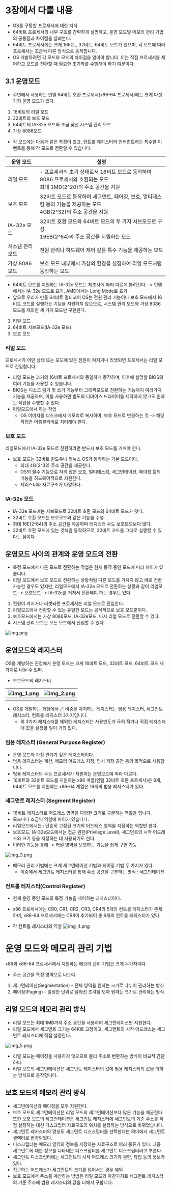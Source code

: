
# 3장에서 다룰 내용
- OS를 구동할 프로세서에 대한 지식
- 64비트 프로세서의 내부 구조를 간략하게 설명하고, 운영 모드별 메모리 관리 기법의 공통점과 차이점을 살펴본다.
- 64비트 프로세서에는 크게 16비트, 32비트, 64비트 모드가 있으며, 각 모드에 따라 프로세서는 조금씩 다른 방식으로 동작합니다.
- OS 개발하려면 각 모드와 모드의 차이점을 알아야 합니다. 이는 직접 프로세서를 제어하고 모드를 전환할 때 필요한 초기화를 수행해야 하기 떄문이다.

## 3.1 운영모드
- 주변에서 사용하는 인텔 64비트 호환 프로세서(x86-64 프로세서)에는 크게 다섯 가지 운영 모드가 있다.

1. 16비트의 리얼 모드
2. 32비트의 보호 모드
3. 64비트의 IA-32e 모드와 조금 낯선 시스템 관리 모드
4. 가상 8086모드

- 각 모드에는 다음과 같은 특징이 있고, 컨트롤 레지스터와 인터럽트라는 특수한 이벤트를 통해 각 모드로 전환할 수 있습니다.

| 운영 모드      | 설명                                                                           |
|------------|------------------------------------------------------------------------------|
| 리얼 모드      | - 프로세서의 초기 상태로서 16비트 모드로 동작하며 8086 프로세서와 호환되는 모드<br/>최대 1MD(2^20)의 주소 공간을 지원 |
| 보호 모드      | 32비트 모드로 동작하며 세그먼트, 페이징, 보호, 멀티태스킹 등의 기능을 제공하는 모드<br/>4GB(2^32)의 주소 공간을 지원   |
| IA-32e 모드  | 32비트 호환 모드와 64비트 모드의 두 가지 서브모드로 구성<br/>16EB(2^64)의 주소 공간을 지원하는 모드            |
| 시스템 관리 모드  | 전원 관리나 하드웨어 제어 같은 특수 기능을 제공하는 모드                                             |
| 가상 8086 모드 | 보호 모드 내부에서 가상의 환경을 설정하여 리얼 모드처럼 동작하는 모드                                      |

- 64비트 모드를 지원하는 IA-32e 모드는 제조사에 따라 다르게 불려진다. -> 인텔에서는 IA-32e 모드로 표기, AMD에서는 Long Mode로 표기
- 앞으로 우리가 만들 64비트 멀티코어 OS는 전원 관리 기능이나 보호 모드에서 16비트 코드를 실행하는 기능을 지원하지 않으므로, 시스템 관리 모드와 가상 8086 모드를 제외한 세 가지 모드만 구현한다.

1. 리얼 모드
2. 64비트 서브모드(IA-32e 모드)
3. 보호 모드

### 리얼 모드
프로세서가 어떤 상태 또는 모드에 있든 전원이 켜지거나 리셋되면 프로세서는 리얼 모드로 진입합니다.
- 리얼 모드는 과거의 16비트 프로세서와 동일하게 동작하며, 이후에 설명할 BIOS의 여러 기능을 사용할 수 있습니다.
- BIOS는 디스크 읽기 및 쓰기 기능부터 그래픽모드로 전환하는 기능까지 여러가지 기능을 제공하며, 이를 사용하면 별도의 디바이스 드라이버를 제작하지 않고도 원하는 작업을 수행할 수 있다.
- 리얼모드에서 하는 작업
  - OS 이미지를 디스크에서 메모리로 복사하여, 보호 모드로 변경하는 것
    -> 해당 작업은 어셈블리어로 처리해야 한다.

### 보호 모드
리얼모드에서 IA-32e 모드로 전환하려면 반드시 보호 모드를 거쳐야 한다.
- 보호 모드는 32비트 윈도우나 리눅스 OS가 동작하는 기본 모드이다.
    - 최대 4G(2^32) 주소 공간을 제공한다.
    - OS의 필수 기능으로 자리 잡은 보호, 멀티태스킹, 세그먼테이션, 페이징 등의 기능을 하드웨어적으로 지원한다.
    - 제리스터와 자료구조가 다양하다.

### IA-32e 모드
- IA-32e 모드에는 서브모드로 32비트 호환 모드와 64비트 모드가 잇다.
- 32비트 호환 모드는 보호모드와 같은 기능을 수행
- 최대 16E(2^64)의 주소 공간을 제공하며 레지스터 수도 보호모드보다 많다.
- 32비트 호환 모드에 있는 것처럼 동작하므로, 32비트 코드를 그대로 실행할 수 있다는 점이다.

## 운영모드 사이의 관계와 운영 모드의 전환
- 특정 모드에서 다른 모드로 전환하는 작업은 현재 동작 중인 모드에 따라 차이가 있습니다.
- 리얼 모드에서 보호 모드로 전환하는 상황처럼 다른 모드를 거치지 않고 바로 전환 가능한 경우도 있지만, 리얼모드에서 IA-32e 모드로 전환하는 상황과 같이 리얼모드 -> 보호모드 -> IA-32e를 거쳐서 전환해야 하는 경우도 있다.

1. 전원이 켜지거나 리셋되면 프로세서는 리얼 모드로 진입한다.
2. 리얼모드에서 전환할 수 있는 유일한 모드는 공식적으로 보호 모드뿐이다.
3. 보호모드에서는 가상 8086모드, IA-32e모드, 다시 리얼 모드로 전환할 수 있다.
4. 시스템 관리 모드는 모든 모드에서 진입할 수 있다.
 
![img.png](img.png)

## 운영모드와 레지스터
OS를 개발하는 관점에서 운영 모드는 크게 16비트 모드, 32비트 모드, 64비트 모드 세 가지로 나눌 수 있따.

- 보호모드의 레지스터

|![img_1.png](img_1.png)| ![img_2.png](img_2.png) |
|--|--|
|||

- OS를 개발하는 과정에서 큰 비중을 차지하는 레지스터는 범용 레지스터, 세그먼트 레지스터, 컨트롤 레지스터 3가지입니다.
    - 위 3가지 레지스터를 제외한 레지스터는 사용빈도가 극히 적거나 직접 레지스터에 값을 설정할 일이 거의 없다.

### 범용 레지스터 (General Purpose Register)
- 운영 모드와 가장 관계가 깊은 레지스터이다.
- 범용 레지스터는 계산, 메모리 어드레스 지정, 임시 저장 공간 등의 목적으로 사용합니다.
- 범용 레지스터의 수는 프로세서가 지원하는 운영모드에 따라 다르다.
- 16비트와 32비트 모드를 지원하는 x86 계열(인텔 32비트 호환 프로세서)은 8개, 64비트 모드를 지원하는 x86-64 계열은 16개의 범용 레지스터가 있다.

### 세그먼트 레지스터 (Segment Register)
- 16비트 레지스터로 어드레스 영역을 다양한 크기로 구분하는 역할을 합니다.
- 모드마다 조금씩 역할에 차이가 있습니다.
- 리얼모드에서는 : 단순히 고정된 크기의 어드레스 영역을 지정하는 역할만 한다.
- 보호모드, IA-32e모드에서는 접근 권한(Privilege Level), 세그먼트의 시작 어드레스와 크기 등을 지정하는 데 사용되기도 한다.
- 이러한 기능을 통해 -> 커널 영역을 보호하는 기능을 쉽게 구현 가능

![img_3.png](img_3.png)

- 메모리 관리 기법에는 크게 세그먼테이션 기법과 페이징 기법 두 가지가 있다.
  - 이중에서 세그먼트 레지스터를 통해 주소 공간을 구분하는 방식 : 세그먼테이션

### 컨트롤 레지스터(Control Register)
- 현재 운영 중인 모드의 특정 기능을 제어하는 레지스터이다.
- x86 프로세서에는 CR0, CR1, CR2, CR3, CR4의 5개의 컨트롤 레지스터가 존재하며, x86-64 프로세서에는 CR8이 추가되어 총 6개의 컨트롤 레지스터가 있다.

- 각 컨트롤 레지스터의 역할
![img_4.png](img_4.png)

# 운영 모드와 메모리 관리 기법
x86과 x86-64 프로세서에서 지원하는 메모리 관리 기법은 크게 두가지이다.

- 주소 공간을 특정 영역으로 나눈다.
1. 세그먼테이션(Segmentation) - 전체 영역을 원하는 크기로 나누어 관리하는 방식
2. 페이징(Paging) - 일정한 단위로 잘라진 조각을 모아 원하는 크기로 관리하는 방식

## 리얼 모드의 메모리 관리 방식
- 리얼 모드는 최대 1MB까지 주소 공간을 사용하며 세그먼테이션만 지원한다.
- 리얼 모드에서 세그먼트 크기는 64K로 고정이고, 세그먼트의 시작 어드레스는 세그먼트 레지스터에 직접 설정한다.

![img_5.png](img_5.png)
- 리얼 모드는 페이징을 사용하지 않으므로 물리 주소로 변환하는 방식이 비교적 간단하다.
- 리얼 모드의 세그먼테이션은 세그먼트 레지스터의 값에 범용 레지스터의 값을 더하는 방식으로 동작합니다.

## 보호 모드의 메모리 관리 방식
- 세그먼테이션과 페이징을 모두 지원한다.
- 보호 모드의 세그먼테이션은 리얼 모드의 세그먼테이션보다 많은 기능을 제공한다. 또한 보호 모드의 세그먼테이션은 세그먼트 레지스터에 세그먼트의 기준 주소를 직접 설정하는 대신 디스크립터 자료구조의 위치를 설정하는 방식으로 바뀌었습니다.
- 세그먼트 레지스터의 명칭도 세그먼트 디스크립터를 선택한다는 의미에서 세그먼트 셀렉터로 변경되었다.
- 디스크립터는 메모리 영역의 정보를 저장하는 자료구조로 여러 종류가 있다. 그중 세그먼트에 대한 정보를 나타내는 디스크립터를 세그먼트 디스크립터라고 부른다.
- 세그먼트 디스크립터에는 세그먼트의 시작 어드레스 크기와 권한, 타입 등의 정보가 있다.
- 접근하는 어드레스가 세그먼트의 크기를 넘어서는 경우 예외 
- 보호 모드에서 주소를 계산하는 방법은 리얼 모드와 마찬가지로 세그먼트 레지스터의 기준 주소에 범용 레지스터의 값을 더해서 구합니다.




